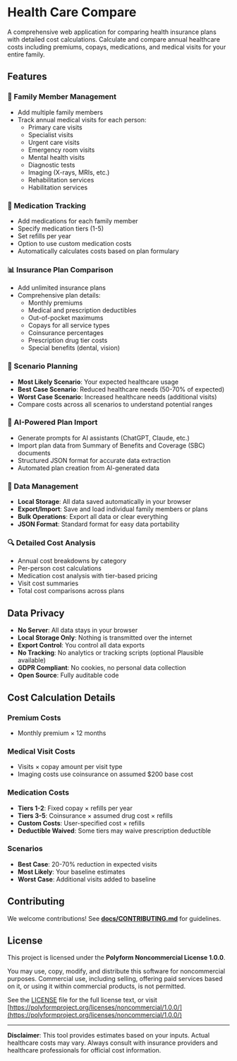 # Health Care Compare

A comprehensive web application for comparing health insurance plans with detailed cost calculations. Calculate and compare annual healthcare costs including premiums, copays, medications, and medical visits for your entire family.

## Features

### 🏥 Family Member Management
- Add multiple family members
- Track annual medical visits for each person:
  - Primary care visits
  - Specialist visits
  - Urgent care visits
  - Emergency room visits
  - Mental health visits
  - Diagnostic tests
  - Imaging (X-rays, MRIs, etc.)
  - Rehabilitation services
  - Habilitation services

### 💊 Medication Tracking
- Add medications for each family member
- Specify medication tiers (1-5)
- Set refills per year
- Option to use custom medication costs
- Automatically calculates costs based on plan formulary

### 📊 Insurance Plan Comparison
- Add unlimited insurance plans
- Comprehensive plan details:
  - Monthly premiums
  - Medical and prescription deductibles
  - Out-of-pocket maximums
  - Copays for all service types
  - Coinsurance percentages
  - Prescription drug tier costs
  - Special benefits (dental, vision)

### 🎯 Scenario Planning
- **Most Likely Scenario**: Your expected healthcare usage
- **Best Case Scenario**: Reduced healthcare needs (50-70% of expected)
- **Worst Case Scenario**: Increased healthcare needs (additional visits)
- Compare costs across all scenarios to understand potential ranges

### 🤖 AI-Powered Plan Import
- Generate prompts for AI assistants (ChatGPT, Claude, etc.)
- Import plan data from Summary of Benefits and Coverage (SBC) documents
- Structured JSON format for accurate data extraction
- Automated plan creation from AI-generated data

### 📁 Data Management
- **Local Storage**: All data saved automatically in your browser
- **Export/Import**: Save and load individual family members or plans
- **Bulk Operations**: Export all data or clear everything
- **JSON Format**: Standard format for easy data portability

### 🔍 Detailed Cost Analysis
- Annual cost breakdowns by category
- Per-person cost calculations
- Medication cost analysis with tier-based pricing
- Visit cost summaries
- Total cost comparisons across plans


## Data Privacy

- **No Server**: All data stays in your browser
- **Local Storage Only**: Nothing is transmitted over the internet
- **Export Control**: You control all data exports
- **No Tracking**: No analytics or tracking scripts (optional Plausible available)
- **GDPR Compliant**: No cookies, no personal data collection
- **Open Source**: Fully auditable code

## Cost Calculation Details

### Premium Costs
- Monthly premium × 12 months

### Medical Visit Costs
- Visits × copay amount per visit type
- Imaging costs use coinsurance on assumed $200 base cost

### Medication Costs
- **Tiers 1-2**: Fixed copay × refills per year
- **Tiers 3-5**: Coinsurance × assumed drug cost × refills
- **Custom Costs**: User-specified cost × refills
- **Deductible Waived**: Some tiers may waive prescription deductible

### Scenarios
- **Best Case**: 20-70% reduction in expected visits
- **Most Likely**: Your baseline estimates
- **Worst Case**: Additional visits added to baseline

## Contributing

We welcome contributions! See **[docs/CONTRIBUTING.md](docs/CONTRIBUTING.md)** for guidelines.


## License

This project is licensed under the **Polyform Noncommercial License 1.0.0**.

You may use, copy, modify, and distribute this software for noncommercial purposes. Commercial use, including selling, offering paid services based on it, or using it within commercial products, is not permitted.

See the [LICENSE](LICENSE) file for the full license text, or visit [https://polyformproject.org/licenses/noncommercial/1.0.0/](https://polyformproject.org/licenses/noncommercial/1.0.0/)

---

**Disclaimer**: This tool provides estimates based on your inputs. Actual healthcare costs may vary. Always consult with insurance providers and healthcare professionals for official cost information.